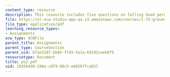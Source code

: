 ```yaml
---
content_type: resource
description: This resource includes five questions on falling head permeameter.
file: https://ol-ocw-studio-app-qa.s3.amazonaws.com/courses/1-72-groundwater-hydrology-fall-2005/19356450286ec8f990c5e68587fcab57_ps2.pdf
file_type: application/pdf
learning_resource_types:
- Assignments
ocw_type: OCWFile
parent_title: Assignments
parent_type: CourseSection
parent_uid: b7ae3287-bb66-f7d3-5a1a-6d192ceeb6f5
resourcetype: Document
title: ps2.pdf
uid: 19356450-286e-c8f9-90c5-e68587fcab57
---
```

